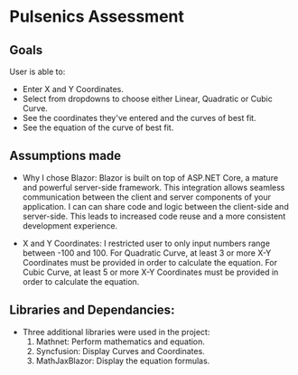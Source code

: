 # Pulsenics Assessment

## Goals

User is able to:

- Enter X and Y Coordinates.
- Select from dropdowns to choose either Linear, Quadratic or Cubic Curve.
- See the coordinates they've entered and the curves of best fit.
- See the equation of the curve of best fit.

## Assumptions made

- Why I chose Blazor: Blazor is built on top of ASP.NET Core, a mature and
  powerful server-side framework. This integration allows seamless communication
  between the client and server components of your application. I can can share
  code and logic between the client-side and server-side. This leads to
  increased code reuse and a more consistent development experience.

- X and Y Coordinates: I restricted user to only input numbers range between
  -100 and 100. For Quadratic Curve, at least 3 or more X-Y Coordinates must be
  provided in order to calculate the equation. For Cubic Curve, at least 5 or
  more X-Y Coordinates must be provided in order to calculate the equation.

## Libraries and Dependancies:

- Three additional libraries were used in the project:
  1. Mathnet: Perform mathematics and equation.
  2. Syncfusion: Display Curves and Coordinates.
  3. MathJaxBlazor: Display the equation formulas.
